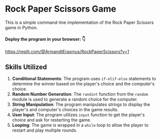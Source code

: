 # Rock Paper Scissors Game

This is a simple command-line implementation of the Rock Paper Scissors game in Python.

#### Deploy the program in your browser: 👇

https://replit.com/@ArmandtErasmus/RockPaperScissors?v=1

## Skills Utilized

1. **Conditional Statements**: The program uses `if-elif-else` statements to determine the winner based on the player's choice and the computer's choice.
2. **Random Number Generation**: The `randint` function from the `random` module is used to generate a random choice for the computer.
3. **String Manipulation**: The program manipulates strings to display the player's and computer's choices in the game results.
4. **User Input**: The program utilizes `input` function to get the player's choice and ask for restarting the game.
5. **Looping**: The game is wrapped in a `while` loop to allow the player to restart and play multiple rounds.
